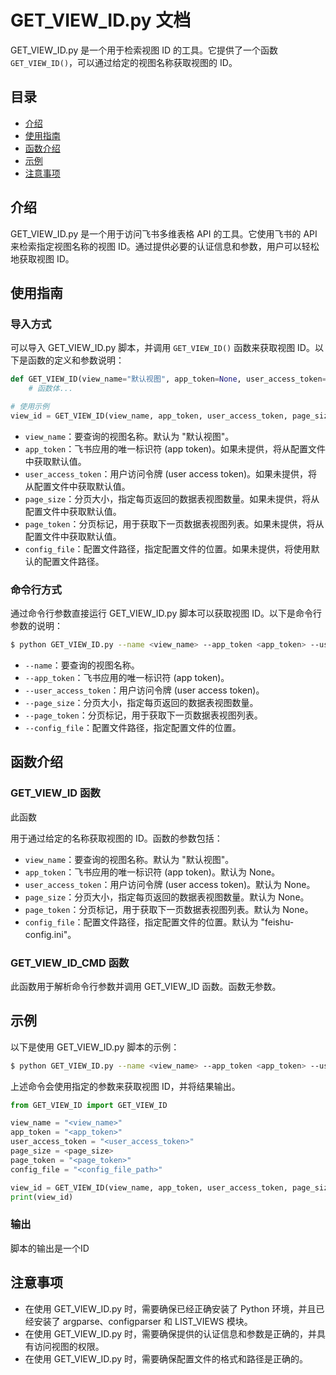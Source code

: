 # GET_VIEW_ID.py 文档

GET_VIEW_ID.py 是一个用于检索视图 ID 的工具。它提供了一个函数 `GET_VIEW_ID()`，可以通过给定的视图名称获取视图的 ID。

## 目录

- [介绍](#介绍)
- [使用指南](#使用指南)
- [函数介绍](#函数介绍)
- [示例](#示例)
- [注意事项](#注意事项)

## 介绍

GET_VIEW_ID.py 是一个用于访问飞书多维表格 API 的工具。它使用飞书的 API 来检索指定视图名称的视图 ID。通过提供必要的认证信息和参数，用户可以轻松地获取视图 ID。

## 使用指南

### 导入方式

可以导入 GET_VIEW_ID.py 脚本，并调用 `GET_VIEW_ID()` 函数来获取视图 ID。以下是函数的定义和参数说明：

```python
def GET_VIEW_ID(view_name="默认视图", app_token=None, user_access_token=None, page_size=None, page_token=None, config_file=None):
    # 函数体...

# 使用示例
view_id = GET_VIEW_ID(view_name, app_token, user_access_token, page_size, page_token, config_file)
```

- `view_name`：要查询的视图名称。默认为 "默认视图"。
- `app_token`：飞书应用的唯一标识符 (app token)。如果未提供，将从配置文件中获取默认值。
- `user_access_token`：用户访问令牌 (user access token)。如果未提供，将从配置文件中获取默认值。
- `page_size`：分页大小，指定每页返回的数据表视图数量。如果未提供，将从配置文件中获取默认值。
- `page_token`：分页标记，用于获取下一页数据表视图列表。如果未提供，将从配置文件中获取默认值。
- `config_file`：配置文件路径，指定配置文件的位置。如果未提供，将使用默认的配置文件路径。

### 命令行方式

通过命令行参数直接运行 GET_VIEW_ID.py 脚本可以获取视图 ID。以下是命令行参数的说明：

```bash
$ python GET_VIEW_ID.py --name <view_name> --app_token <app_token> --user_access_token <user_access_token> --page_size <page_size> --page_token <page_token> --config_file <config_file_path>
```

- `--name`：要查询的视图名称。
- `--app_token`：飞书应用的唯一标识符 (app token)。
- `--user_access_token`：用户访问令牌 (user access token)。
- `--page_size`：分页大小，指定每页返回的数据表视图数量。
- `--page_token`：分页标记，用于获取下一页数据表视图列表。
- `--config_file`：配置文件路径，指定配置文件的位置。

## 函数介绍

### GET_VIEW_ID 函数

此函数

用于通过给定的名称获取视图的 ID。函数的参数包括：

- `view_name`：要查询的视图名称。默认为 "默认视图"。
- `app_token`：飞书应用的唯一标识符 (app token)。默认为 None。
- `user_access_token`：用户访问令牌 (user access token)。默认为 None。
- `page_size`：分页大小，指定每页返回的数据表视图数量。默认为 None。
- `page_token`：分页标记，用于获取下一页数据表视图列表。默认为 None。
- `config_file`：配置文件路径，指定配置文件的位置。默认为 "feishu-config.ini"。

### GET_VIEW_ID_CMD 函数

此函数用于解析命令行参数并调用 GET_VIEW_ID 函数。函数无参数。

## 示例

以下是使用 GET_VIEW_ID.py 脚本的示例：

```bash
$ python GET_VIEW_ID.py --name <view_name> --app_token <app_token> --user_access_token <user_access_token> --page_size <page_size> --page_token <page_token> --config_file <config_file_path>
```

上述命令会使用指定的参数来获取视图 ID，并将结果输出。

```python
from GET_VIEW_ID import GET_VIEW_ID

view_name = "<view_name>"
app_token = "<app_token>"
user_access_token = "<user_access_token>"
page_size = <page_size>
page_token = "<page_token>"
config_file = "<config_file_path>"

view_id = GET_VIEW_ID(view_name, app_token, user_access_token, page_size, page_token, config_file)
print(view_id)
```

### 输出

脚本的输出是一个ID

## 注意事项

- 在使用 GET_VIEW_ID.py 时，需要确保已经正确安装了 Python 环境，并且已经安装了 argparse、configparser 和 LIST_VIEWS 模块。
- 在使用 GET_VIEW_ID.py 时，需要确保提供的认证信息和参数是正确的，并具有访问视图的权限。
- 在使用 GET_VIEW_ID.py 时，需要确保配置文件的格式和路径是正确的。
